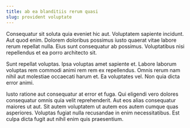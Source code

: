 ```yaml
---
title: ab ea blanditiis rerum quasi
slug: provident voluptate
---
```


Consequatur sit soluta quia eveniet hic aut. Voluptatem sapiente incidunt. Aut quod enim. Dolorem doloribus possimus iusto quaerat vitae labore rerum repellat nulla. Eius sunt consequatur ab possimus. Voluptatibus nisi repellendus et ea porro architecto sit.

Sunt repellat voluptas. Ipsa voluptas amet sapiente et. Labore laborum voluptas rem commodi animi rem rem ex repellendus. Omnis rerum nam nihil aut molestiae occaecati harum et. Ea voluptates vel. Non quia dicta error animi.

Iusto ratione aut consequatur at error et fuga. Qui eligendi vero dolores consequatur omnis quia velit reprehenderit. Aut eos alias consequatur maiores ut aut. Sit autem voluptatem ut autem eos autem cumque quas asperiores. Voluptas fugiat nulla recusandae in enim necessitatibus. Est culpa dicta fugit aut nihil enim quis praesentium.
